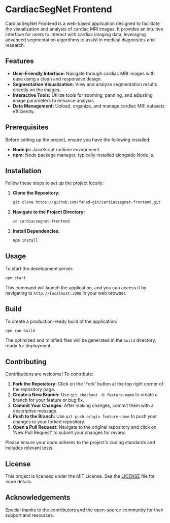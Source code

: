 # CardiacSegNet Frontend

CardiacSegNet Frontend is a web-based application designed to facilitate the visualization and analysis of cardiac MRI images. It provides an intuitive interface for users to interact with cardiac imaging data, leveraging advanced segmentation algorithms to assist in medical diagnostics and research.

## Features

- **User-Friendly Interface:** Navigate through cardiac MRI images with ease using a clean and responsive design.
- **Segmentation Visualization:** View and analyze segmentation results directly on the images.
- **Interactive Tools:** Utilize tools for zooming, panning, and adjusting image parameters to enhance analysis.
- **Data Management:** Upload, organize, and manage cardiac MRI datasets efficiently.

## Prerequisites

Before setting up the project, ensure you have the following installed:

- **Node.js:** JavaScript runtime environment.
- **npm:** Node package manager, typically installed alongside Node.js.

## Installation

Follow these steps to set up the project locally:

1. **Clone the Repository:**

   ```bash
   git clone https://github.com/fahad-git/cardiacsegnet-frontend.git
   ```

2. **Navigate to the Project Directory:**

   ```bash
   cd cardiacsegnet-frontend
   ```

3. **Install Dependencies:**

   ```bash
   npm install
   ```

## Usage

To start the development server:

```bash
npm start
```

This command will launch the application, and you can access it by navigating to `http://localhost:3000` in your web browser.

## Build

To create a production-ready build of the application:

```bash
npm run build
```

The optimized and minified files will be generated in the `build` directory, ready for deployment.

## Contributing

Contributions are welcome! To contribute:

1. **Fork the Repository:** Click on the 'Fork' button at the top right corner of the repository page.
2. **Create a New Branch:** Use `git checkout -b feature-name` to create a branch for your feature or bug fix.
3. **Commit Your Changes:** After making changes, commit them with a descriptive message.
4. **Push to the Branch:** Use `git push origin feature-name` to push your changes to your forked repository.
5. **Open a Pull Request:** Navigate to the original repository and click on 'New Pull Request' to submit your changes for review.

Please ensure your code adheres to the project's coding standards and includes relevant tests.

## License

This project is licensed under the MIT License. See the [LICENSE](LICENSE) file for more details.

## Acknowledgements

Special thanks to the contributors and the open-source community for their support and resources.
